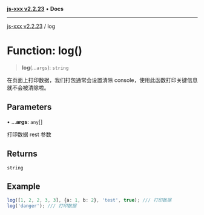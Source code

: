 [**js-xxx v2.2.23**](../README.md) • **Docs**

***

[js-xxx v2.2.23](../README.md) / log

# Function: log()

> **log**(...`args`): `string`

在页面上打印数据，我们打包通常会设置清除 console，使用此函数打印关键信息就不会被清除啦。

## Parameters

• ...**args**: `any`[]

打印数据 rest 参数

## Returns

`string`

## Example

```ts
log([1, 2, 2, 3, 3], {a: 1, b: 2}, 'test', true); /// 打印数据
log('danger'); /// 打印数据
```
